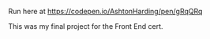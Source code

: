 Run here at https://codepen.io/AshtonHarding/pen/gRqQRq

This was my final project for the Front End cert.
